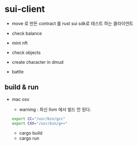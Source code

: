 # sui-client

* move 로 만든 contract 를 rust sui sdk로 테스트 하는 클라이언트
  
* check balance 
* mint nft
* check objects
* create character in dmud
* battle 


## build & run

* mac osx

    * warning : 최신 llvm 에서 빌드 안 된다.  
    ```bash
    export CC="/usr/bin/gcc"
    export CXX="/usr/bin/g++"
    ```
    * cargo build
    * cargo run



